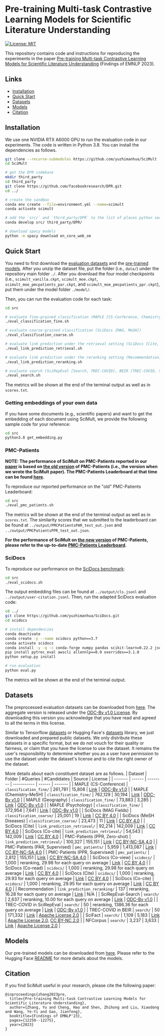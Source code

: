 # Pre-training Multi-task Contrastive Learning Models for Scientific Literature Understanding

[![License: MIT](https://img.shields.io/badge/License-MIT-yellow.svg)](https://opensource.org/licenses/MIT)

This repository contains code and instructions for reproducing the experiments in the paper
[Pre-training Multi-task Contrastive Learning Models for Scientific Literature Understanding](https://arxiv.org/abs/2305.14232) (Findings of EMNLP 2023).

## Links
- [Installation](#installation)
- [Quick Start](#quick-start)
- [Datasets](#datasets)
- [Models](#models)
- [Citation](#citation)

## Installation
We use one NVIDIA RTX A6000 GPU to run the evaluation code in our experiments. The code is written in Python 3.8. You can install the dependencies as follows.
```bash
git clone --recurse-submodules https://github.com/yuzhimanhua/SciMult
cd SciMult

# get the DPR codebase
mkdir third_party
cd third_party
git clone https://github.com/facebookresearch/DPR.git
cd ../

# create the sandbox
conda env create --file=environment.yml --name=scimult
conda activate scimult

# add the `src/` and `third_party/DPR` to the list of places python searches for packages
conda develop src/ third_party/DPR/

# download spacy models
python -m spacy download en_core_web_sm
```

## Quick Start
You need to first download the [evaluation datasets](https://drive.google.com/file/d/1hoUAInDVO_UYnQiOOoVuBjwnVgY0BosO/view?usp=drive_link) and the [pre-trained models](https://huggingface.co/yuz9yuz/SciMult/tree/main). After you unzip the dataset file, put the folder (i.e., ```data/```) under the repository main folder ```./```. After you download the four model checkpoints (i.e., ```scimult_vanilla.ckpt```, ```scimult_moe.ckpt```, ```scimult_moe_pmcpatients_par.ckpt```, and ```scimult_moe_pmcpatients_ppr.ckpt```), put them under the model folder ```./model/```.

Then, you can run the evaluation code for each task:
```bash
cd src

# evaluate fine-grained classification (MAPLE [CS-Conference, Chemistry-MeSH, Geography, Psychology])
./eval_classification_fine.sh

# evaluate coarse-grained classification (SciDocs [MAG, MeSH])
./eval_classification_coarse.sh

# evaluate link prediction under the retrieval setting (SciDocs [Cite, Co-cite], PMC-Patients [PPR])
./eval_link_prediction_retrieval.sh

# evaluate link prediction under the reranking setting (Recommendation)
./eval_link_prediction_reranking.sh

# evaluate search (SciRepEval [Search, TREC-COVID], BEIR [TREC-COVID, SciFact, NFCorpus])
./eval_search.sh
```
The metrics will be shown at the end of the terminal output as well as in ```scores.txt```.

### Getting embeddings of your own data
If you have some documents (e.g., scientific papers) and want to get the embedding of each document using SciMult, we provide the following sample code for your reference:
```bash
cd src
python3.8 get_embedding.py
```

### PMC-Patients
**NOTE: The performance of SciMult on PMC-Patients reported in our [paper](https://arxiv.org/pdf/2305.14232.pdf) is based on [the old version](https://arxiv.org/pdf/2202.13876v4.pdf) of PMC-Patients (i.e., the version when we wrote the SciMult paper). The PMC-Patients Leaderboard at that time can be found [here](https://scimult.github.io/pmcpatients/PMC-Patients%20Homepage.html).**

To reproduce our reported performance on the "old" PMC-Patients Leaderboard:
```bash
cd src
./eval_pmc_patients.sh
```
The metrics will be shown at the end of the terminal output as well as in ```scores.txt```. The similarity scores that we submitted to the leaderboard can be found at ```../output/PMCPatientsPAR_test_out.json``` and ```../output/PMCPatientsPPR_test_out.json```.

**For the performance of SciMult on [the new version](https://www.nature.com/articles/s41597-023-02814-8) of PMC-Patients, please refer to the up-to-date [PMC-Patients Leaderboard](https://pmc-patients.github.io/).**

### SciDocs
To reproduce our performance on the [SciDocs benchmark](https://github.com/allenai/scidocs):
```bash
cd src
./eval_scidocs.sh
```
The output embedding files can be found at ```../output/cls.jsonl``` and ```../output/user-citation.jsonl```. Then, run the adapted SciDocs evaluation code:
```bash
cd ../
git clone https://github.com/yuzhimanhua/SciDocs.git
cd scidocs

# install dependencies
conda deactivate
conda create -y --name scidocs python==3.7
conda activate scidocs
conda install -y -q -c conda-forge numpy pandas scikit-learn=0.22.2 jsonlines tqdm sklearn-contrib-lightning pytorch
pip install pytrec_eval awscli allennlp==0.9 overrides==3.1.0
python setup.py install

# run evaluation
python eval.py
```
The metrics will be shown at the end of the terminal output.

## Datasets
The preprocessed evaluation datasets can be downloaded from [here](https://drive.google.com/file/d/1hoUAInDVO_UYnQiOOoVuBjwnVgY0BosO/view?usp=drive_link). The aggregate version is released under the [ODC-By v1.0 License](https://opendatacommons.org/licenses/by/1-0/). By downloading this version you acknowledge that you have read and agreed to all the terms in this license. 

Similar to Tensorflow [datasets](https://github.com/tensorflow/datasets) or Hugging Face's [datasets](https://github.com/huggingface/datasets) library, we just downloaded and prepared public datasets. We only distribute these datasets in a specific format, but we do not vouch for their quality or fairness, or claim that you have the license to use the dataset. It remains the user's responsibility to determine whether you as a user have permission to use the dataset under the dataset's license and to cite the right owner of the dataset.

More details about each constituent dataset are as follows.
| Dataset | Folder | #Queries | #Candidates | Source | License |
| ------- | ------ | -------- | ----------- | ------ | ------- |
| MAPLE (CS-Conference) | ```classification_fine/``` | 261,781 | 15,808 | [Link](https://github.com/yuzhimanhua/MAPLE) | [ODC-By v1.0](https://opendatacommons.org/licenses/by/1-0/) |
| MAPLE (Chemistry-MeSH) | ```classification_fine/``` | 762,129 | 30,194 | [Link](https://github.com/yuzhimanhua/MAPLE) | [ODC-By v1.0](https://opendatacommons.org/licenses/by/1-0/) |
| MAPLE (Geography) | ```classification_fine/``` | 73,883 | 3,285 | [Link](https://github.com/yuzhimanhua/MAPLE) | [ODC-By v1.0](https://opendatacommons.org/licenses/by/1-0/) |
| MAPLE (Psychology) | ```classification_fine/``` | 372,954 | 7,641 | [Link](https://github.com/yuzhimanhua/MAPLE) | [ODC-By v1.0](https://opendatacommons.org/licenses/by/1-0/) |
| SciDocs (MAG Fields) | ```classification_coarse/``` | 25,001 | 19 | [Link](https://github.com/allenai/scidocs) | [CC BY 4.0](https://creativecommons.org/licenses/by/4.0/) |
| SciDocs (MeSH Diseases) | ```classification_coarse/``` | 23,473 | 11 | [Link](https://github.com/allenai/scidocs) | [CC BY 4.0](https://creativecommons.org/licenses/by/4.0/) |
| SciDocs (Cite) | ```link_prediction_retrieval/``` | 92,214 | 142,009 | [Link](https://github.com/allenai/scidocs) | [CC BY 4.0](https://creativecommons.org/licenses/by/4.0/) |
| SciDocs (Co-cite) | ```link_prediction_retrieval/``` | 54,543 | 142,009 | [Link](https://github.com/allenai/scidocs) | [CC BY 4.0](https://creativecommons.org/licenses/by/4.0/) |
| PMC-Patients (PPR, Zero-shot) | ```link_prediction_retrieval/``` | 100,327 | 155,151 | [Link](https://github.com/pmc-patients/pmc-patients) | [CC BY-NC-SA 4.0](https://creativecommons.org/licenses/by-nc-sa/4.0/) |
| PMC-Patients (PAR, Supervised) | ```pmc_patients/``` | 5,959 | 1,413,087 | [Link](https://github.com/pmc-patients/pmc-patients) | [CC BY-NC-SA 4.0](https://creativecommons.org/licenses/by-nc-sa/4.0/) |
| PMC-Patients (PPR, Supervised) | ```pmc_patients/``` | 2,812 | 155,151 | [Link](https://github.com/pmc-patients/pmc-patients) | [CC BY-NC-SA 4.0](https://creativecommons.org/licenses/by-nc-sa/4.0/) |
| SciDocs (Co-view) | ```scidocs/``` | 1,000 | reranking, 29.98 for each query on average | [Link](https://github.com/allenai/scidocs) | [CC BY 4.0](https://creativecommons.org/licenses/by/4.0/) |
| SciDocs (Co-read) | ```scidocs/``` | 1,000 | reranking, 29.98 for each query on average | [Link](https://github.com/allenai/scidocs) | [CC BY 4.0](https://creativecommons.org/licenses/by/4.0/) |
| SciDocs (Cite) | ```scidocs/``` | 1,000 | reranking, 29.93 for each query on average | [Link](https://github.com/allenai/scidocs) | [CC BY 4.0](https://creativecommons.org/licenses/by/4.0/) |
| SciDocs (Co-cite) | ```scidocs/``` | 1,000 | reranking, 29.95 for each query on average | [Link](https://github.com/allenai/scidocs) | [CC BY 4.0](https://creativecommons.org/licenses/by/4.0/) |
| Recommendation | ```link_prediction_reranking/``` | 137 | reranking, 16.28 for each query on average | [Link](https://github.com/akanakia/microsoft-academic-paper-recommender-user-study) | N/A |
| SciRepEval-Search | ```search/``` | 2,637 | reranking, 10.00 for each query on average | [Link](https://github.com/allenai/scirepeval) | [ODC-By v1.0](https://opendatacommons.org/licenses/by/1-0/) |
| TREC-COVID in SciRepEval | ```search/``` | 50 | reranking, 1386.36 for each query on average | [Link](https://github.com/allenai/scirepeval) | [ODC-By v1.0](https://opendatacommons.org/licenses/by/1-0/) |
| TREC-COVID in BEIR | ```search/``` | 50 | 171,332 | [Link](https://github.com/beir-cellar/beir) | [Apache License 2.0](https://www.apache.org/licenses/LICENSE-2.0) |
| SciFact | ```search/``` | 1,109 | 5,183 | [Link](https://github.com/beir-cellar/beir) | [Apache License 2.0](https://www.apache.org/licenses/LICENSE-2.0), [CC BY-NC 2.0](https://creativecommons.org/licenses/by-nc/2.0/) |
| NFCorpus | ```search/``` | 3,237 | 3,633 | [Link](https://github.com/beir-cellar/beir) | [Apache License 2.0](https://www.apache.org/licenses/LICENSE-2.0) |

## Models
Our pre-trained models can be downloaded from [here](https://huggingface.co/yuz9yuz/SciMult/tree/main). Please refer to the Hugging Face [README](https://huggingface.co/yuz9yuz/SciMult/) for more details about the models. 

## Citation
If you find SciMult useful in your research, please cite the following paper:
```
@inproceedings{zhang2023pre,
  title={Pre-training Multi-task Contrastive Learning Models for Scientific Literature Understanding},
  author={Zhang, Yu and Cheng, Hao and Shen, Zhihong and Liu, Xiaodong and Wang, Ye-Yi and Gao, Jianfeng},
  booktitle={Findings of EMNLP'23},
  pages={12259--12275},
  year={2023}
}
```
